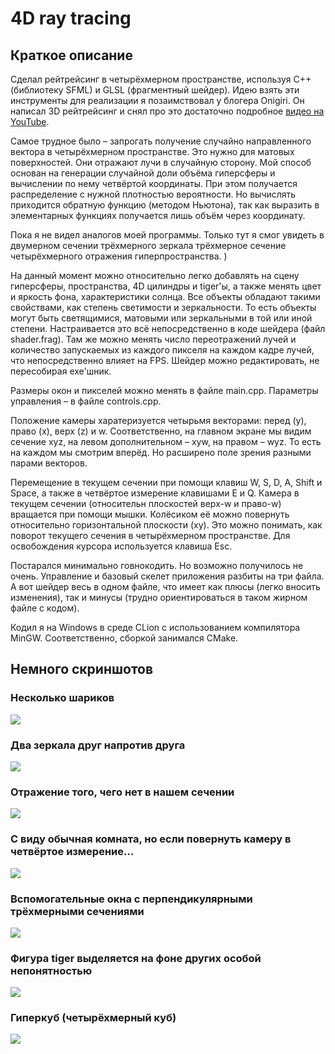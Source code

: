 # 4D ray tracing

## Краткое описание

Сделал рейтрейсинг в четырёхмерном пространстве, используя C++ (библиотеку SFML) и GLSL (фрагментный шейдер).
Идею взять эти инструменты для реализации я позаимствовал у блогера Onigiri. Он написал 3D рейтрейсинг и снял про это
достаточно подробное [видео на YouTube](https://www.youtube.com/watch?v=jKjbeWHujV0).

Самое трудное было – запрогать получение случайно направленного вектора в четырёхмерном пространстве.
Это нужно для матовых поверхностей. Они отражают лучи в случайную сторону. Мой способ основан на генерации случайной
доли объёма гиперсферы и вычислении по нему четвёртой координаты. При этом получается распределение с нужной
плотностью вероятности. Но вычислять приходится обратную функцию (методом Ньютона), так как выразить в элементарных
функциях получается лишь объём через координату.

Пока я не видел аналогов моей программы. Только тут я смог увидеть в двумерном сечении трёхмерного зеркала трёхмерное
сечение четырёхмерного отражения гиперпространства. )

На данный момент можно относительно легко добавлять на сцену гиперсферы, пространства, 4D цилиндры и tiger'ы, а также
менять цвет и яркость фона, характеристики солнца.
Все объекты обладают такими свойствами, как степень светимости и зеркальности.
То есть объекты могут быть светящимися, матовыми или зеркальными в той или иной степени.
Настраивается это всё непосредственно в коде шейдера (файл shader.frag).
Там же можно менять число переотражений лучей и количество запускаемых из каждого пикселя на каждом кадре лучей, что
непосредственно влияет на FPS. Шейдер можно редактировать, не пересобирая exe'шник.

Размеры окон и пикселей можно менять в файле main.cpp.
Параметры управления – в файле controls.cpp.

Положение камеры харатеризуется четырьмя векторами: перед (y), право (x), верх (z) и w. Соответственно, на главном экране
мы видим сечение xyz, на левом дополнительном – xyw, на правом – wyz. То есть на каждом мы смотрим вперёд. Но расширено
поле зрения разными парами векторов.

Перемещение в текущем сечении при помощи клавиш W, S, D, A, Shift и Space, а также в четвёртое измерение клавишами E и Q.
Камера в текущем сечении (относительн плоскостей верх-w и право-w) вращается при помощи мышки. Колёсиком её можно повернуть
относительно горизонтальной плоскости (xy). Это можно понимать, как поворот текущего сечения в четырёхмерном пространстве. 
Для освобождения курсора используется клавиша Esc.

Постарался минимально говнокодить. Но возможно получилось не очень.
Управление и базовый скелет приложения разбиты на три файла. А вот шейдер весь в одном файле, что имеет как плюсы (легко вносить изменения), так и минусы (трудно ориентироваться в таком жирном файле с кодом).

Кодил я на Windows в среде CLion с использованием компилятора MinGW. Соответственно, сборкой занимался CMake.

## Немного скриншотов

### Несколько шариков

![](/screenshots/screen1.png)

### Два зеркала друг напротив друга

![](/screenshots/screen2.png)

### Отражение того, чего нет в нашем сечении

![](/screenshots/screen3.png)

### С виду обычная комната, но если повернуть камеру в четвёртое измерение...

![](/screenshots/screen4.png)

### Вспомогательные окна с перпендикулярными трёхмерными сечениями

![](/screenshots/screen5.png)

### Фигура tiger выделяется на фоне других особой непонятностью

![](/screenshots/screen6.png)

### Гиперкуб (четырёхмерный куб)

![](/screenshots/screen7.png)